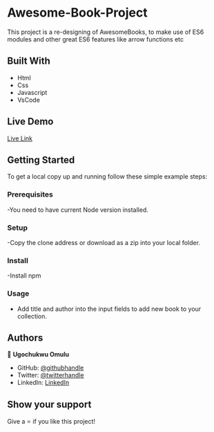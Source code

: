 # Awesome-Book-Project
This project is a re-designing of AwesomeBooks, to make use of ES6 modules and other great ES6 features like arrow functions etc


## Built With

- Html
- Css
- Javascript
- VsCode

## Live Demo 

[Live Link](https://mikelobi.github.io/Awesome-Book-ES6/)

## Getting Started

To get a local copy up and running follow these simple example steps:

### Prerequisites

-You need to have current Node version installed.

### Setup

-Copy the clone address or download as a zip into your local folder.

### Install

-Install npm

### Usage

- Add title and author into the input fields to add new book to your collection. 

## Authors

👤 **Ugochukwu Omulu**

- GitHub: [@githubhandle](https://github.com/Mikelobi)
- Twitter: [@twitterhandle](https://twitter.com/omulum)
- LinkedIn: [LinkedIn](https://www.linkedin.com/in/ugochukwu-omulu-b9697663/)

## Show your support

Give a ⭐️ if you like this project!